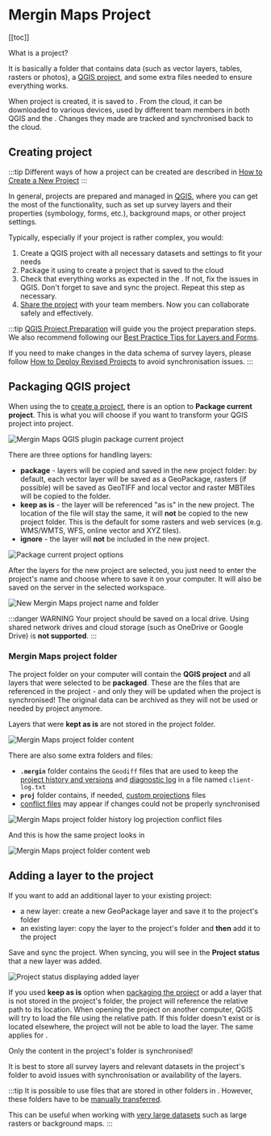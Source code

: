 ﻿---
description: Mergin Maps project is stored in the cloud, containing your data and QGIS project. Download the project, capture new data and sync it back to the cloud.
---

# Mergin Maps Project
[[toc]]

What is a <MainPlatformName /> project? 

It is basically a folder that contains data (such as vector layers, tables, rasters or photos), a [QGIS project](../../gis/features/), and some extra <MainPlatformName /> files needed to ensure everything works.

When <MainPlatformName /> project is created, it is saved to <ServerCloudNameLink />. From the cloud, it can be downloaded to various devices, used by different team members in both QGIS and the <MobileAppNameShort />. Changes they made are tracked and synchronised back to the cloud.

## Creating project
:::tip
Different ways of how a <MainPlatformName /> project can be created are described in [How to Create a New Project](../create-project/) 
:::

In general, projects are prepared and managed in [QGIS](../../setup/install-qgis/), where you can get the most of the functionality, such as set up survey layers and their properties (symbology, forms, etc.), background maps, or other project settings. 

Typically, especially if your project is rather complex, you would:
1. Create a QGIS project with all necessary datasets and settings to fit your needs
2. Package it using <QGISPluginName /> to create a <MainPlatformName /> project that is saved to the cloud
3. Check that everything works as expected in the <MobileAppNameShort />. If not, fix the issues in QGIS. Don't forget to save and sync the project. Repeat this step as necessary.
4. [Share the project](../project-advanced/) with your team members. Now you can collaborate safely and effectively.

:::tip
[QGIS Project Preparation](../../gis/features/) will guide you the project preparation steps. We also recommend following our [Best Practice Tips for Layers and Forms](../../layer/best-practice/).

If you need to make changes in the data schema of survey layers, please follow [How to Deploy Revised Projects](../deploy-new-project/) to avoid synchronisation issues.
:::

## Packaging QGIS project
When using the <QGISPluginNameShort /> to [create a <MainPlatformName /> project](../create-project/#create-a-project-in-qgis), there is an option to **Package current project**. This is what you will choose if you want to transform your QGIS project into <MainPlatformName /> project.

![Mergin Maps QGIS plugin package current project](./package-project.jpg "Mergin Maps QGIS plugin package current project")

There are three options for handling layers:
   - **package** - layers will be copied and saved in the new <MainPlatformName /> project folder: by default, each vector layer will be saved as a GeoPackage, rasters (if possible) will be saved as GeoTIFF and local vector and raster MBTiles will be copied to the folder.
   - **keep as is** - the layer will be referenced "as is" in the new project. The location of the file will stay the same, it will **not** be copied to the new <MainPlatformName /> project folder. This is the default for some rasters and web services (e.g. WMS/WMTS, WFS, online vector and XYZ tiles).
   - **ignore** - the layer will **not** be included in the new project.
   
   ![Package current project options](../create-project/mergin_plugin_project_wizard_3.jpg "Package current project options") 

After the layers for the new project are selected, you just need to enter the project's name and choose where to save it on your computer. It will also be saved on the <MainPlatformNameLink /> server in the selected workspace.

![New Mergin Maps project name and folder](../create-project/mergin_plugin_project_wizard_4.jpg "New Mergin Maps project name and folder")
   
:::danger WARNING
Your project should be saved on a local drive. Using shared network drives and cloud storage (such as OneDrive or Google Drive) is **not supported**.
:::

### Mergin Maps project folder
The project folder on your computer will contain the **QGIS project** and all layers that were selected to be **packaged**. These are the files that are referenced in the project - and only they will be updated when the project is synchronised! The original data can be archived as they will not be used or needed by <MainPlatformName /> project anymore.

Layers that were **kept as is** are not stored in the project folder.

![Mergin Maps project folder content](./project-folder.jpg "Mergin Maps project folder content")

There are also some extra folders and files:
- **`.mergin`** folder contains the `Geodiff` files that are used to keep the [project history and versions](../project-history/) and [diagnostic log](../../misc/troubleshoot/#diagnostic-logs) in a file named `client-log.txt`
- **`proj`** folder contains, if needed, [custom projections](../../gis/proj/) files
- [conflict files](../missing-data/#there-are-conflict-files-in-the-folder) may appear if changes could not be properly synchronised

![Mergin Maps project folder history log projection conflict files](./folder-tech-files.jpg "Mergin Maps project folder content")

And this is how the same project looks in <AppDomainNameLink />

![Mergin Maps project folder content web](./project-server.jpg "Mergin Maps project folder content web")

## Adding a layer to the project
If you want to add an additional layer to your existing <MainPlatformName /> project:
- a new layer: create a new GeoPackage layer and save it to the project's folder 
- an existing layer: copy the layer to the project's folder and **then** add it to the project

Save and sync the project. When syncing, you will see in the **Project status** that a new layer was added.

![Project status displaying added layer](./add-new-layer.jpg "Project status displaying added layer")

If you used **keep as is** option when [packaging the project](#packaging-qgis-project) or add a layer that is not stored in the project's folder, the project will reference the relative path to its location. When opening the project on another computer, QGIS will try to load the file using the relative path. If this folder doesn't exist or is located elsewhere, the project will not be able to load the layer. The same applies for <MobileAppName />. 

Only the content in the project's folder is synchronised!

It is best to store all survey layers and relevant datasets in the project's folder to avoid issues with synchronisation or availability of the layers.

:::tip
It is possible to use files that are stored in other folders in <MobileAppName />. However, these folders have to be [manually transferred](../missing-data/#manual-data-transfer-android).

This can be useful when working with [very large datasets](../../gis/settingup_background_map/#how-to-work-with-very-large-files-android) such as large rasters or background maps.
:::
